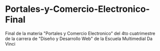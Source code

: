 # Portales-y-Comercio-Electronico-Final
Final de la materia "Portales y Comercio Electronico" del 4to cuatrimestre de la carrera de "Diseño y Desarrollo Web" de la Escuela Multimedial Da Vinci
